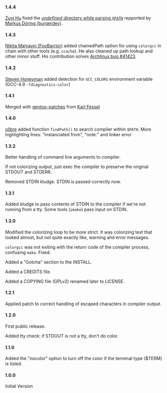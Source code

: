 #### 1.4.4 ####

   [Zuyi Hu](https://github.com/hzy199411) fixed the 
   [*undefined* directory while parsing `$PATH`](https://github.com/olibre/colorgcc/issues/3) 
   repported by [Markus Döring (burgerdev)](https://github.com/burgerdev).

#### 1.4.3 ####

   [Nikita Malyavin (FooBarrior)](https://github.com/FooBarrior) 
   added chainedPath option for using `colorgcc` in chain with other tools (e.g. `ccache`).
   He also cleaned up path lookup and other minor stuff.
   His contribution solves [Archlinux bug #41423](https://bugs.archlinux.org/task/41423).

#### 1.4.2 ####

   [Steven Honeyman](https://github.com/stevenhoneyman) 
   added detection for `GCC_COLORS` environment variable (GCC-4.9 `-fdiagnostics-color`)

#### 1.4.1 ####

   Merged with [gentoo-patches](https://github.com/fesselk/colorgcc/commit/5f458441c225a4c5e69ea7b9097e31aabc4cc816) 
   from [Karl Fessel](https://github.com/fesselk)

#### 1.4.0 ####

   [olibre](https://github.com/olibre) added function `findPath()` to search compiler within `$PATH`.
   More highlighting lines: "instanciated from", "note:" and linker error 

#### 1.3.2 ####

   Better handling of command line arguments to compiler.

   If not colorizing output, just exec the compiler to
   preserve the original STDOUT and STDERR.

   Removed STDIN kludge. STDIN is passed correctly now.

#### 1.3.1 ####

   Added kludge to pass contents of STDIN to the compiler if we're
   not running from a tty. Some tools (`imake`) pass input on STDIN.

#### 1.3.0 ####

   Modified the colorizing loop to be more strict. It was colorizing 
   text that looked almost, but not quite exactly like, warning
   and error messages.
	
   `colorgcc` was not exiting with the return code of the compiler process,
   confusing `make`. Fixed.

   Added a "Gotcha" section to the INSTALL.
	
   Added a CREDITS file.

   Added a COPYING file (GPLv2) renamed later to LICENSE.

#### 1.2.1 ####

   Applied patch to correct handling of escaped characters in compiler output.

#### 1.2.0 ####

   First public release.

   Added tty check: if STDOUT is not a tty, don't do color.


#### 1.1.0 ####

   Added the "nocolor" option to turn off the color 
   if the terminal type ($TERM) is listed.

#### 1.0.0 ####

   Initial Version
